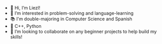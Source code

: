 - 👋 Hi, I’m Liezl!
- 👀 I’m interested in problem-solving and language-learning
- 📚 I'm double-majoring in Computer Science and Spanish
- 🌱 C++, Python
- 💞️ I’m looking to collaborate on any beginner projects to help build my skills!

<!---
liezlbl/liezlbl is a ✨ special ✨ repository because its `README.md` (this file) appears on your GitHub profile.
You can click the Preview link to take a look at your changes.
--->
